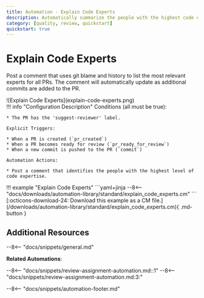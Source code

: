 ```yaml
---
title: Automation - Explain Code Experts
description: Automatically summarize the people with the highest code expertise for PRs.
category: [quality, review, quickstart]
quickstart: true
---
```

# Explain Code Experts

Post a comment that uses git blame and history to list the most relevant experts for all PRs. The comment will automatically update as additional commits are added to the PR.

<div class="automationImage" markdown="1">
![Explain Code Experts](explain-code-experts.png)
</div>
<div class="automationDescription" markdown="1">
!!! info "Configuration Description"
    Conditions (all must be true):

    * The PR has the 'suggest-reviewer' label.

    Explicit Triggers:
    
    * When a PR is created (`pr_created`)
    * When a PR becomes ready for review (`pr_ready_for_review`)
    * When a new commit is pushed to the PR (`commit`)

    Automation Actions:

    * Post a comment that identifies the people with the highest level of code expertise.

</div>
<div class="automationExample" markdown="1">
!!! example "Explain Code Experts"
    ```yaml+jinja
    --8<-- "docs/downloads/automation-library/standard/explain_code_experts.cm"
    ```
    <div class="result" markdown>
      <span>
      [:octicons-download-24: Download this example as a CM file.](/downloads/automation-library/standard/explain_code_experts.cm){ .md-button }
      </span>
    </div>
</div>

## Additional Resources

--8<-- "docs/snippets/general.md"

**Related Automations**:

--8<-- "docs/snippets/review-assignment-automation.md::1"
--8<-- "docs/snippets/review-assignment-automation.md:3:"

--8<-- "docs/snippets/automation-footer.md"
